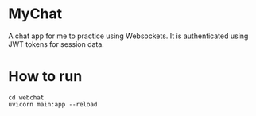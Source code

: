 # MyChat
A chat app for me to practice using Websockets. It is authenticated using JWT tokens for session data.

# How to run
```
cd webchat
uvicorn main:app --reload
```